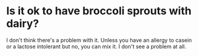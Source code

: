 # Is it ok to have broccoli sprouts with dairy?

I don't think there's a problem with it. Unless you have an allergy to casein or a lactose intolerant but no, you can mix it. I don't see a problem at all.